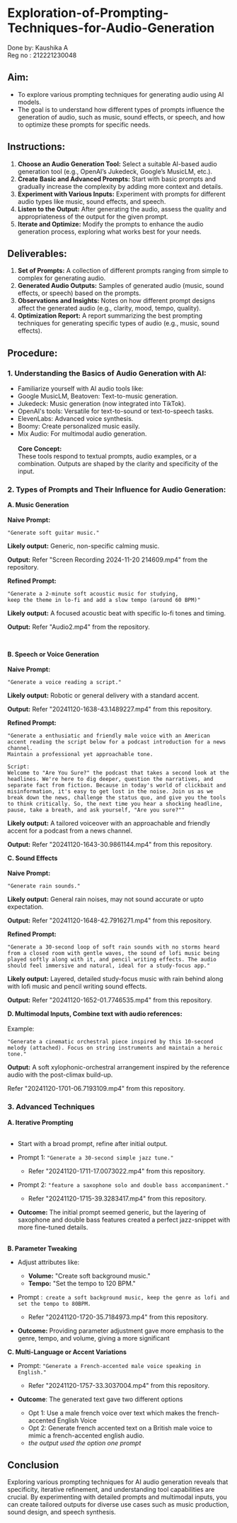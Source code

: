 # Exploration-of-Prompting-Techniques-for-Audio-Generation
Done by: Kaushika A <br>
Reg no : 212221230048

## Aim: 
- To explore various prompting techniques for generating audio using AI models. 
- The goal is to understand how different types of prompts influence the generation of audio, such as music, sound effects, or speech, and how to optimize these prompts for specific needs.

## Instructions:
1. **Choose an Audio Generation Tool:** Select a suitable AI-based audio generation tool (e.g., OpenAI’s Jukedeck, Google’s MusicLM, etc.).
2. **Create Basic and Advanced Prompts:** Start with basic prompts and gradually increase the complexity by adding more context and details.
3. **Experiment with Various Inputs:** Experiment with prompts for different audio types like music, sound effects, and speech.
4. **Listen to the Output:** After generating the audio, assess the quality and appropriateness of the output for the given prompt.
5. **Iterate and Optimize:** Modify the prompts to enhance the audio generation process, exploring what works best for your needs.

## Deliverables:
1. **Set of Prompts:** A collection of different prompts ranging from simple to complex for generating audio.
2. **Generated Audio Outputs:** Samples of generated audio (music, sound effects, or speech) based on the prompts.
3. **Observations and Insights:** Notes on how different prompt designs affect the generated audio (e.g., clarity, mood, tempo, quality).
4. **Optimization Report:** A report summarizing the best prompting techniques for generating specific types of audio (e.g., music, sound effects).

## Procedure:
### 1. Understanding the Basics of Audio Generation with AI:
- Familiarize yourself with AI audio tools like:
- Google MusicLM, Beatoven: Text-to-music generation.
- Jukedeck: Music generation (now integrated into TikTok).
- OpenAI's tools: Versatile for text-to-sound or text-to-speech tasks.
- ElevenLabs: Advanced voice synthesis.
- Boomy: Create personalized music easily.
- Mix Audio: For multimodal audio generation.<br><br>
**Core Concept:**<br>
These tools respond to textual prompts, audio examples, or a combination.
Outputs are shaped by the clarity and specificity of the input.


### 2. Types of Prompts and Their Influence for Audio Generation:
**A. Music Generation**<br><br>
**Naive Prompt:**
```
"Generate soft guitar music."
```
**Likely output:** Generic, non-specific calming music.<br>

**Output:** Refer "Screen Recording 2024-11-20 214609.mp4" from the repository. 
<br>

**Refined Prompt:**
```
"Generate a 2-minute soft acoustic music for studying,
keep the theme in lo-fi and add a slow tempo (around 60 BPM)"
```
**Likely output:** A focused acoustic beat with specific lo-fi tones and timing.<br>

**Output:** Refer "Audio2.mp4" from the repository.
 </video>
</figure>
<br>

**B. Speech or Voice Generation**<br><br>
**Naive Prompt:**
```
"Generate a voice reading a script."
```
**Likely output:** Robotic or general delivery with a standard accent.<br>

**Output:** Refer "20241120-1638-43.1489227.mp4" from this repository.<br>

**Refined Prompt:**
```
"Generate a enthusiatic and friendly male voice with an American accent reading the script below for a podcast introduction for a news channel. 
Maintain a professional yet approachable tone.

Script: 
Welcome to "Are You Sure?" the podcast that takes a second look at the headlines. We're here to dig deeper, question the narratives, and separate fact from fiction. Because in today's world of clickbait and misinformation, it's easy to get lost in the noise. Join us as we break down the news, challenge the status quo, and give you the tools to think critically. So, the next time you hear a shocking headline, pause, take a breath, and ask yourself, "Are you sure?""
```

**Likely output:** A tailored voiceover with an approachable and friendly accent for a podcast from a news channel.<br>

**Output:** Refer "20241120-1643-30.9861144.mp4" from this repository.

**C. Sound Effects**<br><br>
**Naive Prompt:**
```
"Generate rain sounds."
```
**Likely output:** General rain noises, may not sound accurate or upto expectation.<br>

**Output:** Refer "20241120-1648-42.7916271.mp4" from this repository.

**Refined Prompt:**
```
"Generate a 30-second loop of soft rain sounds with no storms heard from a closed room with gentle waves, the sound of lofi music being played softly along with it, and pencil writing effects. The audio should feel immersive and natural, ideal for a study-focus app."
```

**Likely output:** Layered, detailed study-focus music with rain behind along with lofi music and pencil writing sound effects.<br>

**Output:** Refer "20241120-1652-01.7746535.mp4" from this repository.

**D. Multimodal Inputs, Combine text with audio references:**<br><br>
Example: 
```
"Generate a cinematic orchestral piece inspired by this 10-second melody (attached). Focus on string instruments and maintain a heroic tone."
```

**Output:** A soft xylophonic-orchestral arrangement inspired by the reference audio with the post-climax build-up.<br>

Refer "20241120-1701-06.7193109.mp4" from this repository.

### 3. Advanced Techniques
**A. Iterative Prompting**<br><br>
- Start with a broad prompt, refine after initial output.
- Prompt 1: ```"Generate a 30-second simple jazz tune."```<br>

    - Refer "20241120-1711-17.0073022.mp4" from this repository.

- Prompt 2: ```"feature a saxophone solo and double bass accompaniment."```<br>

    - Refer "20241120-1715-39.3283417.mp4" from this repository.

- **Outcome:** The initial prompt seemed generic, but the layering of saxophone and double bass features created a perfect jazz-snippet with more fine-tuned details.<br><br>

**B. Parameter Tweaking**
- Adjust attributes like:
    - **Volume:** "Create soft background music."
    - **Tempo:** "Set the tempo to 120 BPM."
- Prompt :``` create a soft background music, keep the genre as lofi and set the tempo to 80BPM.```<br>
    - Refer "20241120-1720-35.7184973.mp4" from this repository.

- **Outcome:** Providing parameter adjustment gave more emphasis to the genre, tempo, and volume, giving a more significant 

**C. Multi-Language or Accent Variations**
- Prompt: ```"Generate a French-accented male voice speaking in English."```
    - Refer "20241120-1757-33.3037004.mp4" from this repository.

- **Outcome**: The generated text gave two different options
    - Opt 1: Use a male french voice over text which makes the french-accented English Voice
    - Opt 2: Generate french accented text on a British male voice to mimic a french-accented english audio.
    - *the output used the option one prompt* 

## Conclusion
Exploring various prompting techniques for AI audio generation reveals that specificity, iterative refinement, and understanding tool capabilities are crucial. By experimenting with detailed prompts and multimodal inputs, you can create tailored outputs for diverse use cases such as music production, sound design, and speech synthesis.

